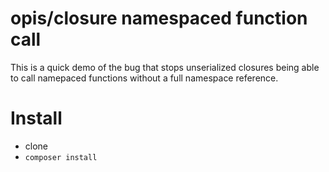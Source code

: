 # opis/closure namespaced function call

This is a quick demo of the bug that stops unserialized closures being able to call namepaced functions without a full namespace reference.

# Install

- clone
- `composer install`
